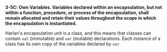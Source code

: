 **3-5C: Own Variables.  Variables declared within an encapsulation, but not within a function, procedure, or process of the encapsulation, shall remain allocated and retain their values throughout the scope in which the encapsulation is instantiated.**

Harlan's encapsulation unit is a class, and this means that classes can contain `val` (immutable) and `var` (mutable) declarations.  Each instance of a class has its own copy of the variables declared by `var`.
